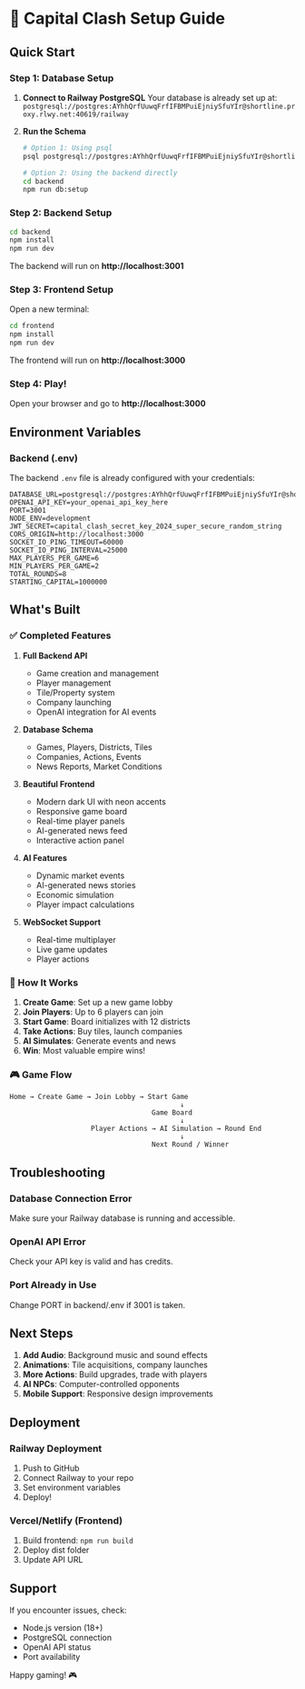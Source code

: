 # 🚀 Capital Clash Setup Guide

## Quick Start

### Step 1: Database Setup

1. **Connect to Railway PostgreSQL**
   Your database is already set up at: `postgresql://postgres:AYhhQrfUuwqFrfIFBMPuiEjniySfuYIr@shortline.proxy.rlwy.net:40619/railway`

2. **Run the Schema**
   ```bash
   # Option 1: Using psql
   psql postgresql://postgres:AYhhQrfUuwqFrfIFBMPuiEjniySfuYIr@shortline.proxy.rlwy.net:40619/railway -f backend/database/schema.sql

   # Option 2: Using the backend directly
   cd backend
   npm run db:setup
   ```

### Step 2: Backend Setup

```bash
cd backend
npm install
npm run dev
```

The backend will run on **http://localhost:3001**

### Step 3: Frontend Setup

Open a new terminal:

```bash
cd frontend
npm install
npm run dev
```

The frontend will run on **http://localhost:3000**

### Step 4: Play!

Open your browser and go to **http://localhost:3000**

## Environment Variables

### Backend (.env)

The backend `.env` file is already configured with your credentials:

```env
DATABASE_URL=postgresql://postgres:AYhhQrfUuwqFrfIFBMPuiEjniySfuYIr@shortline.proxy.rlwy.net:40619/railway
OPENAI_API_KEY=your_openai_api_key_here
PORT=3001
NODE_ENV=development
JWT_SECRET=capital_clash_secret_key_2024_super_secure_random_string
CORS_ORIGIN=http://localhost:3000
SOCKET_IO_PING_TIMEOUT=60000
SOCKET_IO_PING_INTERVAL=25000
MAX_PLAYERS_PER_GAME=6
MIN_PLAYERS_PER_GAME=2
TOTAL_ROUNDS=8
STARTING_CAPITAL=1000000
```

## What's Built

### ✅ Completed Features

1. **Full Backend API**
   - Game creation and management
   - Player management
   - Tile/Property system
   - Company launching
   - OpenAI integration for AI events

2. **Database Schema**
   - Games, Players, Districts, Tiles
   - Companies, Actions, Events
   - News Reports, Market Conditions

3. **Beautiful Frontend**
   - Modern dark UI with neon accents
   - Responsive game board
   - Real-time player panels
   - AI-generated news feed
   - Interactive action panel

4. **AI Features**
   - Dynamic market events
   - AI-generated news stories
   - Economic simulation
   - Player impact calculations

5. **WebSocket Support**
   - Real-time multiplayer
   - Live game updates
   - Player actions

### 🔧 How It Works

1. **Create Game**: Set up a new game lobby
2. **Join Players**: Up to 6 players can join
3. **Start Game**: Board initializes with 12 districts
4. **Take Actions**: Buy tiles, launch companies
5. **AI Simulates**: Generate events and news
6. **Win**: Most valuable empire wins!

### 🎮 Game Flow

```
Home → Create Game → Join Lobby → Start Game
                                          ↓
                                   Game Board
                                          ↓
                    Player Actions → AI Simulation → Round End
                                          ↓
                                   Next Round / Winner
```

## Troubleshooting

### Database Connection Error
Make sure your Railway database is running and accessible.

### OpenAI API Error
Check your API key is valid and has credits.

### Port Already in Use
Change PORT in backend/.env if 3001 is taken.

## Next Steps

1. **Add Audio**: Background music and sound effects
2. **Animations**: Tile acquisitions, company launches
3. **More Actions**: Build upgrades, trade with players
4. **AI NPCs**: Computer-controlled opponents
5. **Mobile Support**: Responsive design improvements

## Deployment

### Railway Deployment

1. Push to GitHub
2. Connect Railway to your repo
3. Set environment variables
4. Deploy!

### Vercel/Netlify (Frontend)

1. Build frontend: `npm run build`
2. Deploy dist folder
3. Update API URL

## Support

If you encounter issues, check:
- Node.js version (18+)
- PostgreSQL connection
- OpenAI API status
- Port availability

Happy gaming! 🎮

